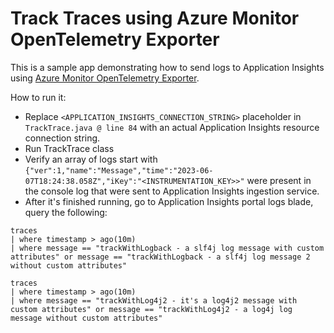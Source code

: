 # Track Traces using Azure Monitor OpenTelemetry Exporter 

This is a sample app demonstrating how to send logs to Application Insights using 
[Azure Monitor OpenTelemetry Exporter](https://central.sonatype.com/artifact/com.azure/azure-monitor-opentelemetry-exporter/1.0.0-beta.8).

How to run it: 
- Replace `<APPLICATION_INSIGHTS_CONNECTION_STRING>` placeholder in `TrackTrace.java @ line 84` with an actual Application Insights resource connection string.
- Run TrackTrace class
- Verify an array of logs start with `{"ver":1,"name":"Message","time":"2023-06-07T18:24:38.058Z","iKey":"<INSTRUMENTATION_KEY>>"` were present in the console log 
that were sent to Application Insights ingestion service.
- After it's finished running, go to Application Insights portal logs blade, query the following:

```kusto
traces
| where timestamp > ago(10m)
| where message == "trackWithLogback - a slf4j log message with custom attributes" or message == "trackWithLogback - a slf4j log message 2 without custom attributes"

traces
| where timestamp > ago(10m)
| where message == "trackWithLog4j2 - it's a log4j2 message with custom attributes" or message == "trackWithLog4j2 - a log4j log message without custom attributes"
```